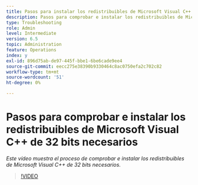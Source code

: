 ```yaml
---
title: Pasos para instalar los redistribuibles de Microsoft Visual C++ de 32 bits necesarios
description: Pasos para comprobar e instalar los redistribuibles de Microsoft Visual C++ de 32 bits necesarios
type: Troubleshooting
role: Admin
level: Intermediate
version: 6.5
topic: Administration
feature: Operations
index: y
exl-id: 896d75ab-de97-445f-bbe1-6be6cade9ee4
source-git-commit: eecc275e38390b9330464c8ac0750efa2c702c82
workflow-type: tm+mt
source-wordcount: '51'
ht-degree: 0%

---
```


# Pasos para comprobar e instalar los redistribuibles de Microsoft Visual C++ de 32 bits necesarios

*Este vídeo muestra el proceso de comprobar e instalar los redistribuibles de Microsoft Visual C++ de 32 bits necesarios.*

>[!VIDEO](https://video.tv.adobe.com/v/335520?quality=12&learn=on)
